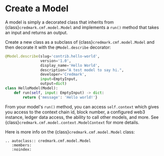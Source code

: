# Create a Model

A model is simply a decorated class that inherits from {class}`credmark.cmf.model.Model` and implements a `run()` method that takes an input and returns an output.

Create a new class as a subclass of {class}`credmark.cmf.model.Model` and then decorate it with the `@Model.describe` decorator:

```python
@Model.describe(slug='contrib.hello-world',
                version='1.0',
                display_name='Hello World',
                description="A test model to say hi.",
                developer='Credmark',
                input=EmptyInput,
                output=dict)
class HelloModel(Model):
    def run(self, input: EmptyInput) -> dict:
        return {'message': 'Hello world!'}
```

From your model's `run()` method, you can access `self.context` which gives you access to the context chain id, block number, a configured web3 instance, ledger data access, the ability to call other models, and more. See {class}`credmark.cmf.model.context.ModelContext` for more details.

Here is more info on the {class}`credmark.cmf.model.Model` class:

```{eval-rst}
.. autoclass:: credmark.cmf.model.Model
   :members:
   :noindex:
```
